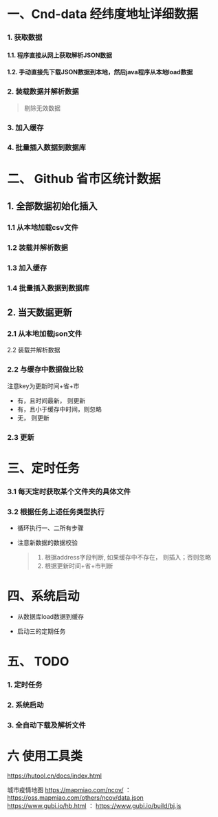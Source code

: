 # 一、Cnd-data 经纬度地址详细数据

### 1. 获取数据

#### 1.1. 程序直接从网上获取解析JSON数据



#### 1.2. 手动直接先下载JSON数据到本地，然后java程序从本地load数据



### 2. 装载数据并解析数据

> 剔除无效数据

### 3.  加入缓存

### 4. 批量插入数据到数据库



# 二、 Github 省市区统计数据

## 1. 全部数据初始化插入

### 1.1 从本地加载csv文件

### 1.2 装载并解析数据

### 1.3 加入缓存

### 1.4 批量插入数据到数据库



## 2. 当天数据更新

### 2.1 从本地加载json文件

2.2 装载并解析数据

### 2.2 与缓存中数据做比较

注意key为更新时间+省+市

- 有，且时间最新， 则更新
- 有，且小于缓存中时间，则忽略
- 无， 则更新

### 2.3 更新



# 三、定时任务

### 3.1 每天定时获取某个文件夹的具体文件

### 3.2 根据任务上述任务类型执行

- 循环执行一、二所有步骤

- 注意新数据的数据校验

  > 1. 根据address字段判断, 如果缓存中不存在， 则插入；否则忽略
  > 2. 根据更新时间+省+市判断



# 四、系统启动 

- 从数据库load数据到缓存

- 启动三的定期任务



# 五、 TODO

### 1. 定时任务

### 2. 系统启动

### 3. 全自动下载及解析文件

# 六 使用工具类
https://hutool.cn/docs/index.html

城市疫情地图
https://mapmiao.com/ncov/  ：https://oss.mapmiao.com/others/ncov/data.json
https://www.gubi.io/hb.html ： https://www.gubi.io/build/bj.js

